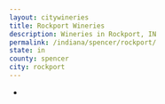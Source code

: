 ```yaml
---
layout: citywineries
title: Rockport Wineries
description: Wineries in Rockport, IN
permalink: /indiana/spencer/rockport/
state: in
county: spencer
city: rockport
---
```

-
